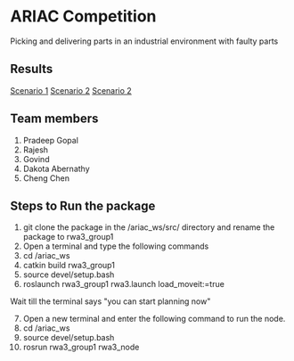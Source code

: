# ARIAC Competition

Picking and delivering parts in an industrial environment with faulty parts

## Results
[Scenario 1](https://www.youtube.com/watch?v=Xu1gFQL5WeM&list=PL_HqcgW4roXofxZxdxJUef4rXWphtUOpH&index=1)
[Scenario 2](https://www.youtube.com/watch?v=MJz2P6-rJoY&list=PL_HqcgW4roXofxZxdxJUef4rXWphtUOpH&index=2)
[Scenario 2](https://youtu.be/T9MkpMUNcMY)

## Team members
1. Pradeep Gopal
2. Rajesh 
3. Govind
4. Dakota Abernathy
5. Cheng Chen

## Steps to Run the package

1. git clone the package in the /ariac_ws/src/ directory and rename the package to rwa3_group1
2. Open a terminal and type the following commands
3. cd /ariac_ws
4. catkin build rwa3_group1
5. source devel/setup.bash
6. roslaunch rwa3_group1 rwa3.launch load_moveit:=true

Wait till the terminal says "you can start planning now"

7. Open a new terminal and enter the following command to run the node.
8. cd /ariac_ws
9. source devel/setup.bash
10. rosrun rwa3_group1 rwa3_node
